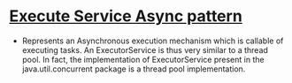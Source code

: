 [Execute Service Async pattern](http://docs.oracle.com/javase/7/docs/api/java/util/concurrent/ThreadPoolExecutor.html)
=================

* Represents an Asynchronous execution mechanism which is callable of executing tasks. 
  An ExecutorService is thus very similar to a thread pool. In fact, the implementation of ExecutorService present 
  in the java.util.concurrent package is a thread pool implementation.

